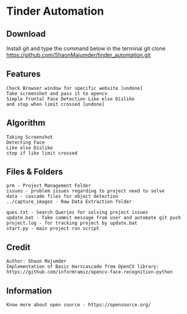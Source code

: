 # Tinder Automation
## Download
Install git and type the command below in the terminal
	git clone https://github.com/ShaonMajumder/tinder_automation.git

## Features
	Check Browser window for specific website [undone]
	Take screenshot and pass it to opencv
	Simple frontal Face Detection Like else Dislike
	and stop when limit crossed [undone]

## Algorithm
	Taking Screenshot
	Detecting Face
	Like else Dislike
	stop if like limit crossed

## Files & Folders
	prm - Project Management Folder
	issues - problem issues regarding to project need to solve
	data - cascade files for object detection
	../capture_images - Raw Data Extraction folder

	ques.txt - Search Queries for solving project issues
	update.bat - Take commit message from user and automate git push
	project.log - for tracking project by update.bat
	start.py - main project run script

## Credit
	Author: Shaon Majumder
 	Implementation of Basic Harscascade from OpenCV library: https://github.com/informramiz/opencv-face-recognition-python

## Information
	Know more about open source - https://opensource.org/